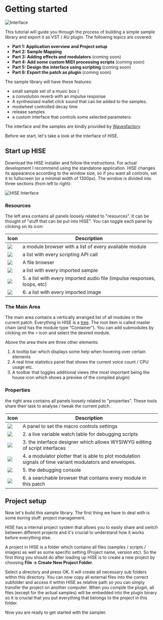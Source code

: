 # Getting started

![Interface](http://hise.audio/images/tutorial/tutorialPlugin.png)

This tutorial will guide you through the process of building a simple sample library and export it as VST / AU plugin. The following topics are covered:

- **Part 1: Application overview and Project setup**
- **Part 2: Sample Mapping**
- **Part 3: Adding effects and modulators** (coming soon)
- **Part 4: Add some custom MIDI processing scripts** (coming soon)
- **Part 5: Design the interface using scripting** (coming soon)
- **Part 6: Export the patch as plugin** (coming soon)

The sample library will have these features:

- small sample set of a music box (
- a convolution reverb with an impulse response
- A synthesised mallet click sound that can be added to the samples.
- modwheel controlled decay time
- release samples
- a custom interface that controls some selected parameters:

The interface and the samples are kindly provided by [Wavesfactory](http://wavesfactory.com)

Before we start, let's take a look at the interface of HISE.

## Start up HISE 

Download the HISE installer and follow the instructions. For actual development I recommend using the standalone application. HISE changes its appearance according to the window size, so if you want all controls, set it to fullscreen (or a minimal width of 1300px). The window is divided into three sections (from left to right):

![HISE Interface](http://hise.audio/images/tutorial/HiseInterface.png)



### Resources

The left area contains all panels loosely related to "resources". It can be thought of "stuff that can be put into HISE". You can toggle each panel by clicking on its icon:

| Icon | Description |  
| ---- | ---- |
![](http://hise.audio/images/tutorial/ModuleBrowser.png) | a module browser with a list of every available module
![](http://hise.audio/images/tutorial/ApiBrowser.png) | a list with every scripting API call
![](http://hise.audio/images/tutorial/FileBrowser.png) | A file browser
![](http://hise.audio/images/tutorial/SampleBrowser.png) | a list with every imported sample
![](http://hise.audio/images/tutorial/AudioBrowser.png) | 5. a list with every imported audio file (impulse responses, loops, etc)
![](http://hise.audio/images/tutorial/ImageBrowser.png) | 6. a list with every imported image

### The Main Area

The main area contains a vertically arranged list of all modules in the current patch. Everything in HISE is a [tree](http://hise.audio/manual/Manual.php#theprocessorsystem). The root item is called master chain (and has the module type "Container"). You can add submodules by clicking on the `+` icon and select the desired module.

Above the area there are three other elements:

1. A tooltip bar which displays some help when hovering over certain elements
2. A real time statistics panel that shows the current voice count / CPU usage etc.
3. A toolbar that toggles additional views (the most important being the house icon which shows a preview of the compiled plugin)

### Properties

the right area contains all panels loosely related to "properties". These tools share their task to analyse / tweak the current patch.

Icon | Description
---- | -----------
![](http://hise.audio/images/tutorial/MacroProperties.png) | A panel to set the macro controls settings
![](http://hise.audio/images/tutorial/ScriptWatchProperties.png) | 2. a live variable watch table for debugging scripts
![](http://hise.audio/images/tutorial/InterfaceDesigner.png) | 3. the interface designer which allows WYSIWYG editing of script interfaces
![](http://hise.audio/images/tutorial/PlotterProperties.png) | 4. a modulator plotter that is able to plot modulation signals of time variant modulators and envelopes.
![](http://hise.audio/images/tutorial/Console.png) | 5. the debugging console
![](http://hise.audio/images/tutorial/PatchBrowser.png) | 6. a searchable browser that contains every module in this patch

## Project setup

Now let's build this sample library. The first thing we have to deal with is some boring stuff: project management.

HISE has a internal project system that allows you to easily share and switch between different projects and it's crucial to understand how it works before everything else.

A project in HISE is a folder which contains all files (samples / scripts / images) as well as some specific setting (Project name, version etc). So the first thing you should do after loading up HISE is to create a new project by choosing **File -> Create New Project Folder**.

Select a directory and press OK. It will create all necessary sub folders within this directory. You can now copy all external files into the correct subfolder and access it within HISE as relative path so you can simply transfer the project on another computer. When you compile the plugin, all files (except for the actual samples) will be embedded into the plugin binary so it is crucial that you put everything that belongs to the project in this folder.

Now you are ready to get started with the sampler.
